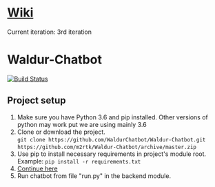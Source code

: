 # [Wiki](../../wiki)
Current iteration: 3rd iteration

# Waldur-Chatbot
[![Build Status](https://travis-ci.org/WaldurChatbot/Waldur-Chatbot.svg?branch=master)](https://travis-ci.org/WaldurChatbot/Waldur-Chatbot)

## Project setup  

1. Make sure you have Python 3.6 and pip installed. Other versions of python may work put we are using mainly 3.6
2. Clone or download the project.  
        `git clone https://github.com/WaldurChatbot/Waldur-Chatbot.git`  
        `https://github.com/m2rtk/Waldur-Chatbot/archive/master.zip`
3. Use pip to install necessary requirements in project's module root.  
Example:
        `pip install -r requirements.txt`
4. [Continue here](../../wiki/Setting-up-local-project)
5. Run chatbot from file "run.py" in the backend module.
